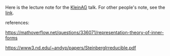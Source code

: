 Here is the lecture note for the [KleinAG](thomasmanopulo.wordpress.com/kleine-ag-september-2023-modularity-lifting-theorems/) talk. For other people's note, see the [link](thomasmanopulo.wordpress.com/kleine-ag-september-2023-modularity-lifting-theorems/).



references:

https://mathoverflow.net/questions/336071/representation-theory-of-inner-forms

https://www3.nd.edu/~andyp/papers/SteinbergIrreducible.pdf